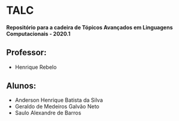 # TALC
#### Repositório para a cadeira de Tópicos Avançados em Linguagens Computacionais - 2020.1

## Professor:
* Henrique Rebelo

## Alunos:
* Anderson Henrique Batista da Silva
* Geraldo de Medeiros Galvão Neto
* Saulo Alexandre de Barros
